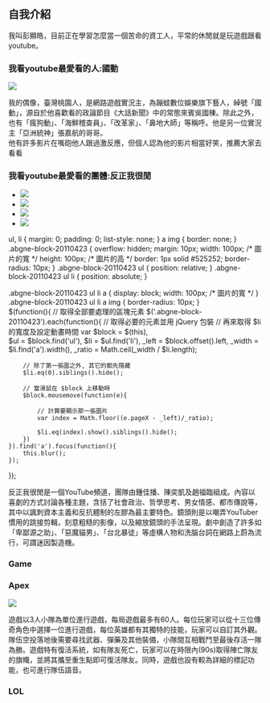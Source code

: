 ## 自我介紹

我叫彭顯皓，目前正在學習怎麼當一個苦命的資工人，平常的休閒就是玩遊戲跟看youtube。

### 我看youtube最愛看的人:國動
<img src="https://i.imgur.com/D3zmG9m.jpg">

我的偶像，臺灣桃園人，是網路遊戲實況主，為蹦蛙數位娛樂旗下藝人，綽號「國動」，源自於他喜歡看的政論節目《大話新聞》中的常態來賓吳國棟。除此之外，也有「瘋狗動」、「海鮮稽查員」、「改革家」、「鼻地大師」等稱呼。他是另一位實況主「亞洲統神」張嘉航的哥哥。
<br>
他有許多影片在嘴砲他人跟過激反應，但個人認為他的影片相當好笑，推薦大家去看看

### 我看youtube最愛看的團體:反正我很閒

<body>
	<div class="abgne-block-20110423">
		<ul>
			<li><a href="#"><img src="i.imgur.com/l0J8D4L.png" /></a></li>
			<li><a href="#"><img src="i.imgur.com/RE5xc6A.jpg" /></a></li>
			<li><a href="#"><img src="i.imgur.com/S5F3ADb.jpg" /></a></li>
			<li><a href="#"><img src="i.imgur.com/kFoFCNP.jpg" /></a></li>
		</ul>
	</div>
</body>
ul, li {
	margin: 0;
	padding: 0;
	list-style: none;
}
a img {
	border: none;
}
.abgne-block-20110423 {
	overflow: hidden;
	margin: 10px;
	width: 100px;	/* 圖片的寬 */
	height: 100px;	/* 圖片的高 */
	border: 1px solid #525252;
	border-radius: 10px;
}
.abgne-block-20110423 ul {
	position: relative;
}
.abgne-block-20110423 ul li {
	position: absolute;
}
 
.abgne-block-20110423 ul li a {
	display: block;
	width: 100px;	/* 圖片的寬 */
}
.abgne-block-20110423 ul li a img {
	border-radius: 10px;
}	
$(function(){
	// 取得全部要處理的區塊元素
	$('.abgne-block-20110423').each(function(){
		// 取得必要的元素並用 jQuery 包裝
		// 再來取得 $li 的寬度及設定動畫時間
		var $block = $(this),  
			$ul = $block.find('ul'),
			$li = $ul.find('li'), 
			_left = $block.offset().left,
			_width = $li.find('a').width(), 
			_ratio = Math.ceil(_width / $li.length);
 
		// 除了第一張圖之外, 其它的都先隱藏
		$li.eq(0).siblings().hide();
 
		// 當滑鼠在 $block 上移動時
		$block.mousemove(function(e){
 
			// 計算要顯示那一張圖片
			var index = Math.floor((e.pageX - _left)/_ratio);
 
			$li.eq(index).show().siblings().hide();
		})
	}).find('a').focus(function(){
		this.blur();
	});
});	
	
反正我很閒是一個YouTube頻道，團隊由鍾佳播、陳奕凱及趙福臨組成。內容以喜劇的方式討論各種主題，含括了社會政治、哲學思考、男女情感、都市傳說等，其中以諷刺資本主義和反抗體制的左膠為最主要特色。鏡頭則是以嘲弄YouTuber慣用的跳接剪輯，刻意粗糙的影像，以及縮放鏡頭的手法呈現。劇中創造了許多如「卑鄙源之助」、「惡魔貓男」、「台北暴徒」等虛構人物和洗腦台詞在網路上蔚為流行，可謂迷因製造機。

### Game

### Apex
<img src="https://i.imgur.com/W2yqfPi.jpg">

遊戲以3人小隊為單位進行遊戲，每局遊戲最多有60人。每位玩家可以從十三位傳奇角色中選擇一位進行遊戲，每位英雄都有其獨特的技能，玩家可以自訂其外觀。隊伍空投落地後需要尋找武器、彈藥及其他裝備，小隊間互相戰鬥至最後存活一隊為勝。遊戲特有復活系統，如有隊友死亡，玩家可以在時限內(90s)取得陣亡隊友的旗幟，並將其攜至重生點即可復活隊友。同時，遊戲也設有較為詳細的標記功能，也可進行隊伍語音。

### LOL

